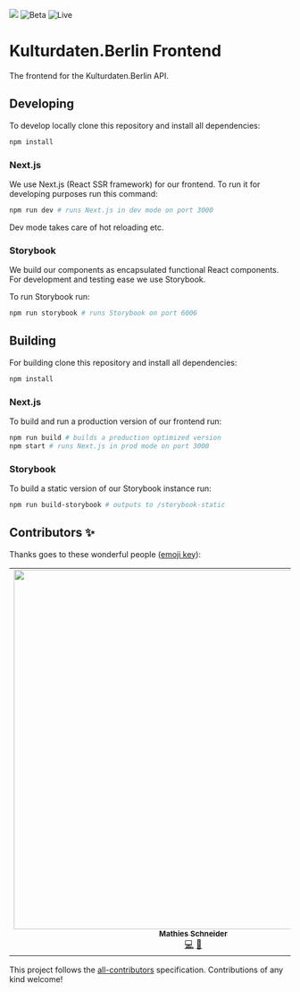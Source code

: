 ![](https://img.shields.io/badge/Build%20with%20%E2%9D%A4%EF%B8%8F-at%20Technologiesitftung%20Berlin-blue) ![Beta](https://github.com/technologiestiftung/kulturdaten-api/workflows/Deploy%3A%20Beta/badge.svg) ![Live](https://github.com/technologiestiftung/kulturdaten-api/workflows/Deploy%3A%20Live/badge.svg)

# Kulturdaten.Berlin Frontend

The frontend for the Kulturdaten.Berlin API.

## Developing

To develop locally clone this repository and install all dependencies:

```sh
npm install
```

### Next.js

We use Next.js (React SSR framework) for our frontend. To run it for developing purposes run this command:

```sh
npm run dev # runs Next.js in dev mode on port 3000
```

Dev mode takes care of hot reloading etc.

### Storybook

We build our components as encapsulated functional React components. For development and testing ease we use Storybook.

To run Storybook run:

```sh
npm run storybook # runs Storybook on port 6006
```

## Building

For building clone this repository and install all dependencies:

```sh
npm install
```

### Next.js

To build and run a production version of our frontend run:

```sh
npm run build # builds a production optimized version
npm start # runs Next.js in prod mode on port 3000
```

### Storybook

To build a static version of our Storybook instance run:

```sh
npm run build-storybook # outputs to /storybook-static
```

## Contributors ✨

Thanks goes to these wonderful people ([emoji key](https://allcontributors.org/docs/en/emoji-key)):

<!-- ALL-CONTRIBUTORS-LIST:START - Do not remove or modify this section -->
<!-- prettier-ignore-start -->
<!-- markdownlint-disable -->
<table>
  <tr>
    <td align="center"><a href="https://mathies.io/"><img src="https://avatars.githubusercontent.com/u/5181384?v=4?s=643" width="643px;" alt=""/><br /><sub><b>Mathies Schneider</b></sub></a><br /><a href="https://github.com/technologiestiftung/kulturdaten-frontend/commits?author=smatjes" title="Code">💻</a> <a href="https://github.com/technologiestiftung/kulturdaten-frontend/commits?author=smatjes" title="Documentation">📖</a></td>
  </tr>
</table>

<!-- markdownlint-restore -->
<!-- prettier-ignore-end -->

<!-- ALL-CONTRIBUTORS-LIST:END -->

This project follows the [all-contributors](https://github.com/all-contributors/all-contributors) specification. Contributions of any kind welcome!